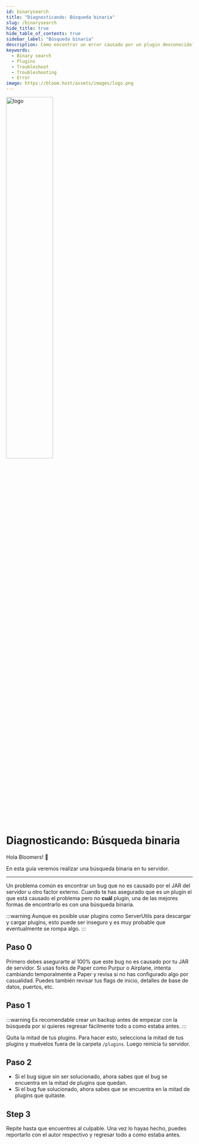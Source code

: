 ```yaml
---
id: binarysearch
title: "Diagnosticando: Búsqueda binaria"
slug: /binarysearch
hide_title: true
hide_table_of_contents: true
sidebar_label: "Búsqueda binaria"
description: Cómo encontrar un error causado por un plugin desconocido?
keywords:
  - Binary search
  - Plugins
  - Troubleshoot
  - Troubleshooting
  - Error
image: https://bloom.host/assets/images/logo.png
---
```


<div class="text--center">
<img src="https://bloom.host/logo-white.svg" alt="logo" height="50%" width="50%"/>
<h1>Diagnosticando: Búsqueda binaria</h1>
</div>

Hola Bloomers! 👋

En esta guía veremos realizar una búsqueda binaria en tu servidor.

---

Un problema común es encontrar un bug que no es causado por el JAR del servidor u otro factor externo.
Cuando te has asegurado que es un plugin el que está causado el problema pero no **cuál** plugin, una de las mejores
formas de encontrarlo es con una búsqueda binaria.

:::warning
Aunque es posible usar plugins como ServerUtils para descargar y cargar plugins, esto puede ser inseguro y es muy probable
que eventualmente se rompa algo.
:::

## Paso 0
Primero debes asegurarte al 100% que este bug no es causado por tu JAR de servidor. Si usas forks de Paper como Purpur
o Airplane, intenta cambiando temporalmente a Paper y revisa si no has configurado algo por casualidad. Puedes también
revisar tus flags de inicio, detalles de base de datos, puertos, etc.

## Paso 1
:::warning
Es recomendable crear un backup antes de empezar con la búsqueda por si quieres regresar fácilmente todo a como
estaba antes.
:::

Quita la mitad de tus plugins. Para hacer esto, selecciona la mitad de tus plugins y muévelos fuera de la carpeta
`/plugins`. Luego reinicia tu servidor.

## Paso 2
- Si el bug sigue sin ser solucionado, ahora sabes que el bug se encuentra en la mitad de plugins que quedan.
- Si el bug fue solucionado, ahora sabes que se encuentra en la mitad de plugins que quitaste.

## Step 3
Repite hasta que encuentres al culpable. Una vez lo hayas hecho, puedes reportarlo con el autor respectivo y regresar
todo a como estaba antes. 

